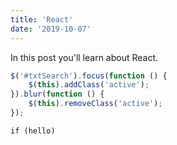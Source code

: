 ```yaml
---
title: 'React'
date: '2019-10-07'
---
```


In this post you'll learn about React.

```js
$('#txtSearch').focus(function () {
    $(this).addClass('active');
}).blur(function () {
    $(this).removeClass('active');
});
```

```js{1,3-5}
if (hello)
```